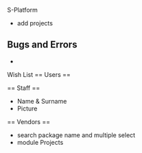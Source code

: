 S-Platform
+ add projects

Bugs and Errors 
-
-



Wish List
== Users ==

== Staff ==
- Name & Surname
- Picture

== Vendors ==
- search package name and multiple select 
- module Projects






